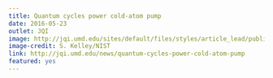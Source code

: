 ```yaml
---
title: Quantum cycles power cold-atom pump
date: 2016-05-23
outlet: JQI
image: http://jqi.umd.edu/sites/default/files/styles/article_lead/public/images/frame.png?itok=0MPOFVoZ
image-credit: S. Kelley/NIST
link: http://jqi.umd.edu/news/quantum-cycles-power-cold-atom-pump
featured: yes
---
```

